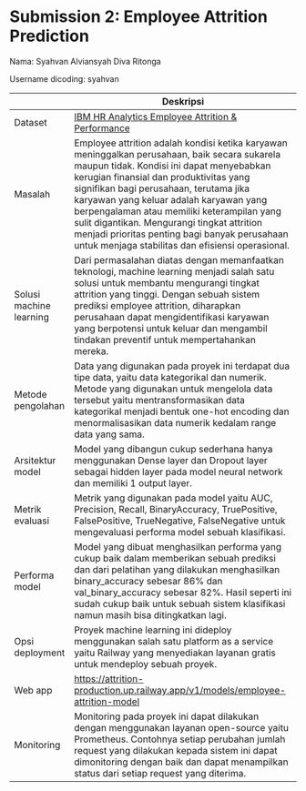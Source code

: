 # Submission 2: Employee Attrition Prediction

Nama: Syahvan Alviansyah Diva Ritonga

Username dicoding: syahvan

| | Deskripsi |
| ----------- | ----------- |
| Dataset | [IBM HR Analytics Employee Attrition & Performance](https://www.kaggle.com/datasets/pavansubhasht/ibm-hr-analytics-attrition-dataset/) |
| Masalah | Employee attrition adalah kondisi ketika karyawan meninggalkan perusahaan, baik secara sukarela maupun tidak. Kondisi ini dapat menyebabkan kerugian finansial dan produktivitas yang signifikan bagi perusahaan, terutama jika karyawan yang keluar adalah karyawan yang berpengalaman atau memiliki keterampilan yang sulit digantikan. Mengurangi tingkat attrition menjadi prioritas penting bagi banyak perusahaan untuk menjaga stabilitas dan efisiensi operasional. |
| Solusi machine learning | Dari permasalahan diatas dengan memanfaatkan teknologi, machine learning menjadi salah satu solusi untuk membantu mengurangi tingkat attrition yang tinggi. Dengan sebuah sistem prediksi employee attrition, diharapkan perusahaan dapat mengidentifikasi karyawan yang berpotensi untuk keluar dan mengambil tindakan preventif untuk mempertahankan mereka. |
| Metode pengolahan | Data yang digunakan pada proyek ini terdapat dua tipe data, yaitu data kategorikal dan numerik. Metode yang digunakan untuk mengelola data tersebut yaitu mentransformasikan data kategorikal menjadi bentuk one-hot encoding dan menormalisasikan data numerik kedalam range data yang sama. |
| Arsitektur model | Model yang dibangun cukup sederhana hanya menggunakan Dense layer dan Dropout layer sebagai hidden layer pada model neural network dan memiliki 1 output layer. |
| Metrik evaluasi | Metrik yang digunakan pada model yaitu AUC, Precision, Recall, BinaryAccuracy, TruePositive, FalsePositive, TrueNegative, FalseNegative untuk mengevaluasi performa model sebuah klasifikasi. |
| Performa model | Model yang dibuat menghasilkan performa yang cukup baik dalam memberikan sebuah prediksi dan dari pelatihan yang dilakukan menghasilkan binary_accuracy sebesar 86% dan val_binary_accuracy sebesar 82%. Hasil seperti ini sudah cukup baik untuk sebuah sistem klasifikasi namun masih bisa ditingkatkan lagi. |
| Opsi deployment | Proyek machine learning ini dideploy menggunakan salah satu platform as a service yaitu Railway yang menyediakan layanan gratis untuk mendeploy sebuah proyek. |
| Web app | <https://attrition-production.up.railway.app/v1/models/employee-attrition-model> |
| Monitoring | Monitoring pada proyek ini dapat dilakukan dengan menggunakan layanan open-source yaitu Prometheus. Contohnya setiap perubahan jumlah request yang dilakukan kepada sistem ini dapat dimonitoring dengan baik dan dapat menampilkan status dari setiap request yang diterima. |